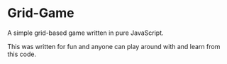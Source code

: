 # Grid-Game
A simple grid-based game written in pure JavaScript.

This was written for fun and anyone can play around with and learn from this code.
